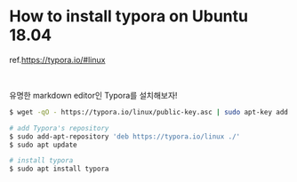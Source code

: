 # How to install typora on Ubuntu 18.04

ref.https://typora.io/#linux

<br/>

유명한 markdown editor인 Typora를 설치해보자!

```bash
$ wget -qO - https://typora.io/linux/public-key.asc | sudo apt-key add -

# add Typora's repository
$ sudo add-apt-repository 'deb https://typora.io/linux ./'
$ sudo apt update

# install typora
$ sudo apt install typora
```

<br/>